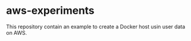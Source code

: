 # aws-experiments
This repository contain an example to create a Docker host usin user data on AWS.
